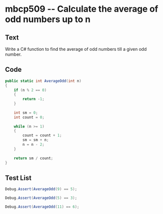 # mbcp509 -- Calculate the average of odd numbers up to n

## Text

Write a C# function to find the average of odd numbers till a given odd number.

## Code

```csharp
public static int AverageOdd(int n) 
{ 
    if (n % 2 == 0) 
    { 
        return -1; 
    } 
    
    int sm = 0; 
    int count = 0; 
    
    while (n >= 1) 
    { 
        count = count + 1; 
        sm = sm + n; 
        n = n - 2; 
    } 
    
    return sm / count; 
}
```

## Test List

```csharp
Debug.Assert(AverageOdd(9) == 5);
```

```csharp
Debug.Assert(AverageOdd(5) == 3);
```

```csharp
Debug.Assert(AverageOdd(11) == 6);
```
